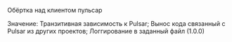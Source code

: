 Обёртка над клиентом пульсар

Значение:
Транзитивная зависимость к Pulsar;
Вынос кода связанный с Pulsar из других проектов;
Логгирование в заданный файл (1.0.0)

